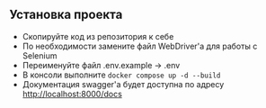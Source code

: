 ## Установка проекта
- Скопируйте код из репозитория к себе
- По необходимости замените файл WebDriver'a для работы с Selenium
- Переименуйте файл .env.example -> .env
- В консоли выполните ```docker compose up -d --build```
- Документация swagger'a будет доступна по адресу [http://localhost:8000/docs](http://localhost:8000/docs)
